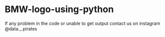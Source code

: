 # BMW-logo-using-python
If any problem in the code or unable to get output contact us on instagram @data._.pirates
